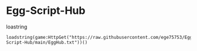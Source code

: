 # Egg-Script-Hub

loastring

```
loadstring(game:HttpGet("https://raw.githubusercontent.com/ege75753/Egg-Script-Hub/main/EggHub.txt"))()
```
